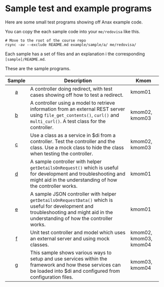 Sample test and example programs
=====================================

Here are some small test programs showing off Anax example code.

You can copy the each sample code into your `me/redovisa` like this.

```
# Move to the root of the course repo
rsync -av --exclude README.md example/sample/a/ me/redovisa/
```

Each sample has a set of files and an explanation i the corresponding `[sample]/README.md`.

These are the sample programs.

| Sample | Description | Kmom |
|:------:|-------------|------|
| [a](a) | A controller doing redirect, with test cases showing off how to test a redirect. | kmom01 |
| [b](b) | A controller using a model to retrieve information from an external REST server using `file_get_contents()`, `curl()` and `multi_curl()`. A test class for the controller. | kmom02, kmom03 |
| [c](c) | Use a class as a service in $di from a controller. Test the controller and the class. Use a mock class to hide the class when testing the controller. | kmom02, kmom03 |
| [d](d) | A sample controller with helper `getDetailsOnRequest()` which is useful for development and troubleshooting and might aid in the understanding of how the controller works. | kmom01 |
| [e](e) | A sample JSON controller with helper `getDetailsOnRequestData()` which is useful for development and troubleshooting and might aid in the understanding of how the controller works. | kmom01 |
| [f](f) | Unit test controller and model which uses an external server and using mock classes. | kmom02, kmom03, kmom04 |
| [g](g) | This sample shows various ways to setup and use services within the framework and how these services can be loaded into $di and configured from configuration files. | kmom03, kmom04 |

<!--
* Model class that reads from a configuration file, including private API keys.
    * Use to test towards testserver instead of real server.

Nästa vecka?
* Controller/model/di som läser inställningar från konfigurationsfil?

* Hur testa controller/modell-klass som går mot extern server?
    * Inklusive server på travis? Starta upp egen dummy testserver

    * Hur ladda en model-klass med en alternativ konfigurationsfil?

    * How to add special mocked configuration for test into di? how to setup the service to be loaded in di? (kmom04)

    * Fler exmepl på hur man jobbar med configfil, controller, model, di-tjänst.

* Vilka exempel kan stödja kmom04 med modul?

* Vilka exempel kan stödja travis/scutinizer tester i kmom05

* Hur stödja när det kommer till tester rörande databasen i kmom06?

-->
